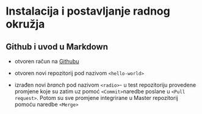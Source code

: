 # Instalacija i postavljanje radnog okružja
## Github i uvod u Markdown
- otvoren račun na [Githubu](http://www.githu.com)

- otvoren novi repozitorij pod nazivom `<hello-world>`

- izrađen novi *branch* pod nazivom `<radio>`- u test repozitoriju provedene promjene koje su zatim uz pomoć `<Commit>`naredbe poslane u `<Pull request>`. Potom su sve promjene integrirane u Master repozitorij pomoću naredbe `<Merge>`
